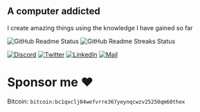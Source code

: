 ## A computer addicted

I create amazing things using the knowledge I have gained so far

![GitHub Readme Status](https://github-readme-stats.vercel.app/api?username=thunder-coding&show_icons=true&hide_border=true&theme=radical&count_private=true)
![GitHub Readme Streaks Status](https://github-readme-streak-stats.herokuapp.com/?user=thunder-coding&theme=dark)


[![Discord](https://img.shields.io/discord/739775771924627567?label=Discord&logo=discord&logoColor=738ADB&style=for-the-badge)](https://discord.gg/YMhxGjzsJ8)
[![Twitter](https://img.shields.io/badge/Twitter-1DA1F2?style=for-the-badge&logo=twitter&logoColor=ffffff&label=Follow)](https://twitter.com/CodingThunder)
[![LinkedIn](https://img.shields.io/badge/LinkedIn-0077b5?style=for-the-badge&logo=linkedin&logoColor=white)](https://www.linkedin.com/in/CodingThunder)
[![Mail](https://img.shields.io/badge/Gmail-EA4335?style=for-the-badge&logo=gmail&logoColor=white)](mailto:yakshbari4@gmail.com)

# Sponsor me ❤️

Bitcoin: `bitcoin:bc1qxclj04wefvrre367yeynqcwzv25250qm60thex`
